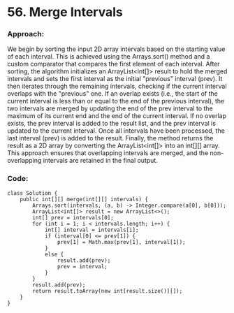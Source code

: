 # 56. Merge Intervals

### Approach:
We begin by sorting the input 2D array intervals based on the starting value of each interval. This is achieved using the Arrays.sort() method and a custom comparator that compares the first element of each interval. After sorting, the algorithm initializes an ArrayList<int[]> result to hold the merged intervals and sets the first interval as the initial "previous" interval (prev). It then iterates through the remaining intervals, checking if the current interval overlaps with the "previous" one. If an overlap exists (i.e., the start of the current interval is less than or equal to the end of the previous interval), the two intervals are merged by updating the end of the prev interval to the maximum of its current end and the end of the current interval. If no overlap exists, the prev interval is added to the result list, and the prev interval is updated to the current interval. Once all intervals have been processed, the last interval (prev) is added to the result. Finally, the method returns the result as a 2D array by converting the ArrayList<int[]> into an int[][] array. This approach ensures that overlapping intervals are merged, and the non-overlapping intervals are retained in the final output.

### Code:
```
class Solution {
    public int[][] merge(int[][] intervals) {
        Arrays.sort(intervals, (a, b) -> Integer.compare(a[0], b[0]));
        ArrayList<int[]> result = new ArrayList<>();
        int[] prev = intervals[0];
        for (int i = 1; i < intervals.length; i++) {
            int[] interval = intervals[i];
            if (interval[0] <= prev[1]) {
                prev[1] = Math.max(prev[1], interval[1]);
            }
            else {
                result.add(prev);
                prev = interval;
            }
        }
        result.add(prev);
        return result.toArray(new int[result.size()][]);
    }
}
```
